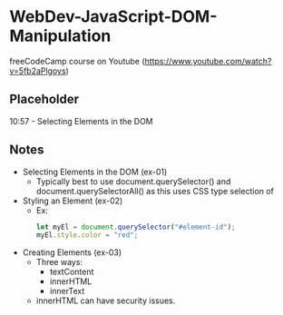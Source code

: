 # WebDev-JavaScript-DOM-Manipulation

freeCodeCamp course on Youtube (https://www.youtube.com/watch?v=5fb2aPlgoys)

## Placeholder

10:57 - Selecting Elements in the DOM

## Notes

-   Selecting Elements in the DOM (ex-01)
    -   Typically best to use document.querySelector() and document.querySelectorAll() as this uses CSS type selection of
-   Styling an Element (ex-02)
    -   Ex:
        ```js
        let myEl = document.querySelector("#element-id");
        myEl.style.color = "red";
        ```
-   Creating Elements (ex-03)
    -   Three ways:
        -   textContent
        -   innerHTML
        -   innerText
    -   innerHTML can have security issues.

